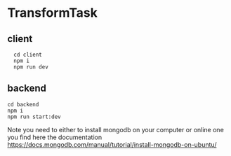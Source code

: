 # TransformTask

## client

      cd client
      npm i
      npm run dev

## backend

    cd backend
    npm i
    npm run start:dev

Note you need to either to install mongodb on your computer or online one
you find here the documentation https://docs.mongodb.com/manual/tutorial/install-mongodb-on-ubuntu/

